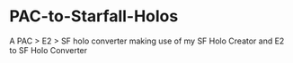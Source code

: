 # PAC-to-Starfall-Holos
A PAC > E2 > SF holo converter making use of my SF Holo Creator and E2 to SF Holo Converter
